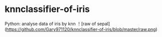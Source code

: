 # knnclassifier-of-iris
Python: analyse data of iris by knn
！[raw of sepal] (https://github.com/Gary971120/knnclassifier-of-iris/blob/master/raw.png)
